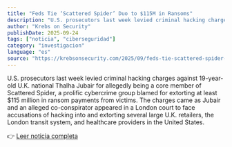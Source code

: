 ```yaml
---
title: "Feds Tie ‘Scattered Spider’ Duo to $115M in Ransoms"
description: "U.S. prosecutors last week levied criminal hacking charges against 19-year-old U.K. national Thalha Jubair for allegedly being a core member of Scattered Spider, a prolific cybercrime group blamed for extorting at least $115 million in ransom payments from victims. The charges came as Jubair and an alleged co-conspirator appeared in a London court to face accusations of hacking into and extorting several large U.K. retailers, the London transit system, and healthcare providers in the United States."
author: "Krebs on Security"
publishDate: 2025-09-24
tags: ["noticia", "ciberseguridad"]
category: "investigacion"
language: "es"
source: "https://krebsonsecurity.com/2025/09/feds-tie-scattered-spider-duo-to-115m-in-ransoms/"
---
```


U.S. prosecutors last week levied criminal hacking charges against 19-year-old U.K. national Thalha Jubair for allegedly being a core member of Scattered Spider, a prolific cybercrime group blamed for extorting at least $115 million in ransom payments from victims. The charges came as Jubair and an alleged co-conspirator appeared in a London court to face accusations of hacking into and extorting several large U.K. retailers, the London transit system, and healthcare providers in the United States.

👉 [Leer noticia completa](https://krebsonsecurity.com/2025/09/feds-tie-scattered-spider-duo-to-115m-in-ransoms/)
